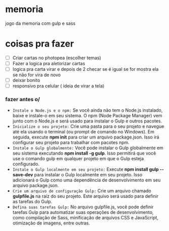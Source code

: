 # memoria
jogo da memoria com gulp e sass

# coisas pra fazer

- [ ] Criar cartas no photopea (escolher temas)
- [ ] Fazer a logica pra aletorizar cartas
- [ ] logica pra carta virar e depois de 2 checar se é igual se for mostra ela se não for vira de novo
- [ ] deixar bonito
- [ ] responsivo pra celular ( ideia de virar a tela)

### fazer antes o/

- `Instale o Node.js e o npm:` Se você ainda não tem o Node.js instalado, baixe e instale-o em seu sistema. O npm (Node Package Manager) vem junto com o Node.js e será usado para instalar o Gulp e outros pacotes.
- `Inicialize o seu projeto:` Crie uma pasta para o seu projeto e navegue até ela usando o terminal (ou prompt de comando no Windows). Em seguida, execute **npm init** para criar um arquivo package.json. Isso irá configurar seu projeto para trabalhar com pacotes npm.
- `Instale o Gulp globalmente:` Você pode instalar o Gulp globalmente em seu sistema executando **npm install -g gulp**. Isso permitirá que você use o comando gulp em qualquer projeto em que o Gulp esteja configurado.
- `Instale o Gulp localmente em seu projeto:` Execute **npm install gulp --save-dev** para instalar o Gulp localmente em seu projeto. Isso adicionará o Gulp como uma dependência de desenvolvimento em seu arquivo package.json.
- `Crie um arquivo de configuração Gulp:` Crie um arquivo chamado **gulpfile.js** na raiz do seu projeto. Este arquivo será usado para definir as tarefas do Gulp.
- `Defina suas tarefas Gulp:` No arquivo gulpfile.js, você pode definir tarefas Gulp para automatizar suas operações de desenvolvimento, como compilação de Sass, minificação de arquivos CSS e JavaScript, otimização de imagens, entre outras.
